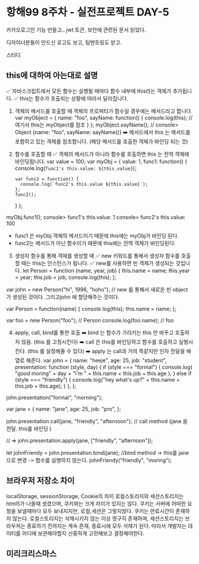 # 항해99 8주차 - 실전프로젝트 DAY-5

카카오로그인 기능 만들고.. jwt 토큰, 보안에 관련된 문서 읽었다.

디자이너분들이 만드신 로고도 보고, 팀멘토링도 받고.

스터디

## this에 대하여 아는대로 설명

✅ 자바스크립트에서 모든 함수는 실행될 때마다 함수 내부에 this라는 객체가 추가됩니다.
✅ this는 함수가 호출되는 상황에 따라서 달라집니다.

1.  객체의 메서드를 호출할 때
    객체의 프로퍼티가 함수일 경우에는 메서드라고 합니다.
    var myObject = {
    name: "foo",
    sayName: function() {
    console.log(this); // 여기서 this는 myObject를 참조
    }
    };
    myObject.sayName();
    // console> Object {name: "foo", sayName: sayName()}
    ➡️ 메서드에서 this 는 메서드를 포함하고 있는 객체를 참조합니다. (해당 메서드를 호출한 객체가 바인딩 되는 것)
2.  함수를 호출할 때
    ✅ 객체의 메서드가 아니라 함수를 호출하면 this 는 전역 객체에 바인딩됩니다.
    var value = 100;
    var myObj = {
    value: 1,
    func1: function() {
    console.log(`func1's this.value: ${this.value}`);

        var func2 = function() {
          console.log(`func2's this.value ${this.value}`);
        };
        func2();

    }
    };

myObj.func1();
console> func1's this.value: 1
console> func2's this.value: 100

- func1 은 myObj 객체의 메서드이기 때문에 this에는 myObj가 바인딩 된다.
- func2는 메서드가 아닌 함수이기 때문에 this에는 전역 객체가 바인딩된다.

3. 생성자 함수를 통해 객체를 생성할 때
   ✅ new 키워드를 통해서 생성자 함수를 호출할 때는 this는 인스턴스가 됩니다.
   ✅ new를 사용하면 빈 객체가 생성되는 것입니다.
   let Person = function (name, year, job) {
   this.name = name;
   this.year = year;
   this.job = job;
   console.log(this);
   };

var john = new Person("hi", 1996, "hoho"); // new 를 통해서 새로운 빈 object 가 생성된 것이다. 그리고john 에 할당해주는 것이다.

var Person = function(name) {
console.log(this);
this.name = name;
};

var foo = new Person("foo"); // Person
console.log(foo.name); // foo

4. apply, call, bind를 통한 호출
   ➡️ bind 는 함수가 가리키는 this 만 바꾸고 호출하지 않음. (this 를 고정시킨다)
   ➡️ call 은 this를 바인딩하고 함수를 호출하고 실행시킨다. (this 를 설정해줄 수 있다)
   ➡️ apply 는 call과 거의 똑같지만 인자 전달을 배열로 해준다.
   var john = {
   name: "heeje",
   age: 25,
   job: "student",
   presentation: function (style, day) {
   if (style === "formal") {
   console.log(
   "good moring" + day + "i'm " + this.name + this.job + this.age
   );
   } else if (style === "friendly") {
   console.log("hey what's up?" + this.name + this.job + this.age);
   }
   },
   };

john.presentation("formal", "morning");

var jane = {
name: "jane",
age: 25,
job: "pro",
};

john.presentation.call(jane, "friendly", "afternoon"); // call method (jane 을 전달. this를 바인딩 )

// => john.presentation.apply(jane, ["friendly", "afternoon"]);

let johnFriendy = john.presentation.bind(jane); //bind method -> this를 jane 으로 변경 -> 함수를 실행하지 않는다.
johnFriendy("friendly", "moring");

## 브라우저 저장소 차이

localStorage, sessionStorage, Cookie의 차이
로컬스토리지와 세션스토리지는 html5가 나올때 생겼으며, 쿠키와는 크게 차이가 있지는 않다.
쿠키는 서버에 어떠한 요청을 보낼때마다 모두 보내지지만, 로컬,세션은 그렇지않다.
쿠키는 만료시간이 존재하지 않는다. 로컬스토리지는 삭제시키지 않는 이상 영구히 존재하며, 세션스토리지는 브라우저는 종료하기 전까지는 계속 존재, 종료시에 모두 삭제가 된다. 따라서 개발자는 데이터를 어디에 보관해야할지 신중하게 고민해보고 결정해야한다.

## 미리크리스마스

